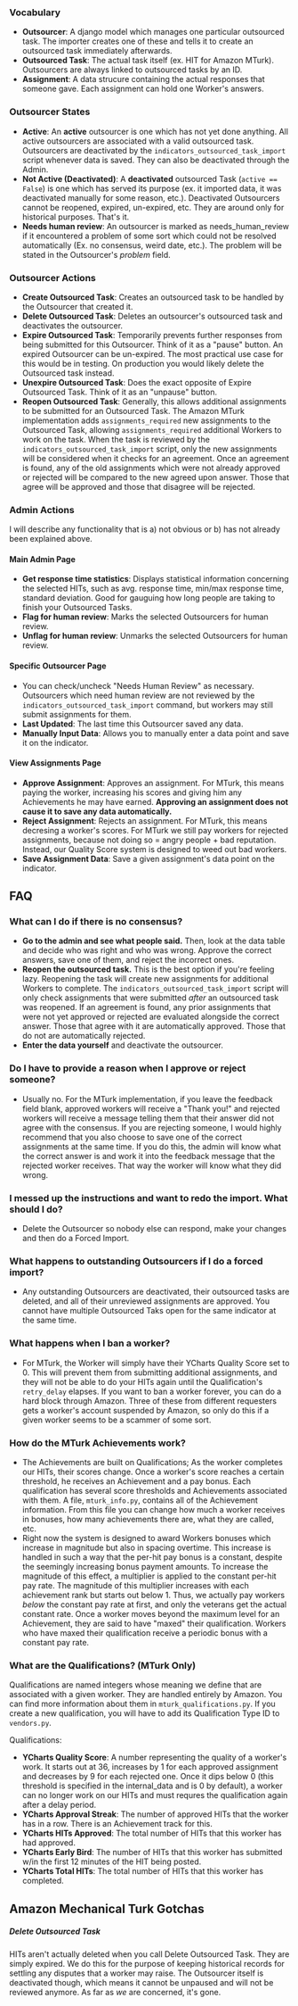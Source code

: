 ### Vocabulary
* **Outsourcer**: A django model which manages one particular outsourced task. The importer creates one of these and tells it to create an outsourced task immediately afterwards.
* **Outsourced Task**: The actual task itself (ex. HIT for Amazon MTurk). Outsourcers are always linked to outsourced tasks by an ID.
* **Assignment**: A data strucure containing the actual responses that someone gave. Each assignment can hold one Worker's answers.

### Outsourcer States
* **Active**: An **active** outsourcer is one which has not yet done anything. All active outsourcers are associated with a valid outsourced task. Outsourcers are deactivated by the `indicators_outsourced_task_import` script whenever data is saved. They can also be deactivated through the Admin.
* **Not Active (Deactivated)**: A **deactivated** outsourced Task (`active == False`) is one which has served its purpose (ex. it imported data, it was deactivated manually for some reason, etc.). Deactivated Outsourcers cannot be reopened, expired, un-expired, etc. They are around only for historical purposes. That's it.
* **Needs human review**: An outsourcer is marked as needs_human_review if it encountered a problem of some sort which could not be resolved automatically (Ex. no consensus, weird date, etc.). The problem will be stated in the Outsourcer's *problem* field.

### Outsourcer Actions ###
* **Create Outsourced Task**: Creates an outsourced task to be handled by the Outsourcer that created it.
* **Delete Outsourced Task**: Deletes an outsourcer's outsourced task and deactivates the outsourcer.
* **Expire Outsourced Task**: Temporarily prevents further responses from being submitted for this Outsourcer. Think of it as a "pause" button. An expired Outsourcer can be un-expired. The most practical use case for this would be in testing. On production you would likely delete the Outsourced task instead.
* **Unexpire Outsourced Task**: Does the exact opposite of Expire Outsourced Task. Think of it as an "unpause" button.
* **Reopen Outsourced Task**: Generally, this allows additional assignments to be submitted for an Outsourced Task. The Amazon MTurk implementation adds `assignments_required` new assignments to the Outsourced Task, allowing `assignments_required` additional Workers to work on the task. When the task is reviewed by the `indicators_outsourced_task_import` script, only the new assignments will be considered when it checks for an agreement. Once an agreement is found, any of the old assignments which were not already approved or rejected will be compared to the new agreed upon answer. Those that agree will be approved and those that disagree will be rejected.

### Admin Actions ###
I will describe any functionality that is a) not obvious or b) has not already been explained above.

#### Main Admin Page ####
* **Get response time statistics**: Displays statistical information concerning the selected HITs, such as avg. response time, min/max response time, standard deviation. Good for gauguing how long people are taking to finish your Outsourced Tasks.
* **Flag for human review**: Marks the selected Outsourcers for human review.
* **Unflag for human review**: Unmarks the selected Outsourcers for human review.

#### Specific Outsourcer Page ####
* You can check/uncheck "Needs Human Review" as necessary. Outsourcers which need human review are not reviewed by the `indicators_outsourced_task_import` command, but workers may still submit assignments for them.
* **Last Updated**: The last time this Outsourcer saved any data.
* **Manually Input Data**: Allows you to manually enter a data point and save it on the indicator.

#### View Assignments Page ###
* **Approve Assignment**: Approves an assignment. For MTurk, this means paying the worker, increasing his scores and giving him any Achievements he may have earned. **Approving an assignment does not cause it to save any data automatically.**
* **Reject Assignment**: Rejects an assignment. For MTurk, this means decresing a worker's scores. For MTurk we still pay workers for rejected assignments, because not doing so = angry people + bad reputation. Instead, our Quality Score system is designed to weed out bad workers.
* **Save Assignment Data**: Save a given assignment's data point on the indicator.


## FAQ ##
### What can I do if there is no consensus? ###
* **Go to the admin and see what people said.** Then, look at the data table and decide who was right and who was wrong. Approve the correct answers, save one of them, and reject the incorrect ones.
* **Reopen the outsourced task.** This is the best option if you're feeling lazy. Reopening the task will create new assignments for additional Workers to complete. The `indicators_outsourced_task_import` script will only check assignments that were submitted *after* an outsourced task was reopened. If an agreement is found, any prior assignments that were not yet approved or rejected are evaluated alongside the correct answer. Those that agree with it are automatically approved. Those that do not are automatically rejected.
* **Enter the data yourself** and deactivate the outsourcer.

### Do I have to provide a reason when I approve or reject someone? ###
* Usually no. For the MTurk implementation, if you leave the feedback field blank, approved workers will receive a "Thank you!" and rejected workers will receive a message telling them that their answer did not agree with the consensus. If you are rejecting someone, I would highly recommend that you also choose to save one of the correct assignments at the same time. If you do this, the admin will know what the correct answer is and work it into the feedback message that the rejected worker receives. That way the worker will know what they did wrong.

### I messed up the instructions and want to redo the import. What should I do? ###
* Delete the Outsourcer so nobody else can respond, make your changes and then do a Forced Import.

### What happens to outstanding Outsourcers if I do a forced import? ###
* Any outstanding Outsourcers are deactivated, their outsourced tasks are deleted, and all of their unreviewed assignments are approved. You cannot have multiple Outsourced Taks open for the same indicator at the same time.

### What happens when I ban a worker? ###
* For MTurk, the Worker will simply have their YCharts Quality Score set to 0. This will prevent them from submitting additional assignments, and they will not be able to do your HITs again until the Qualification's `retry_delay` elapses. If you want to ban a worker forever, you can do a hard block through Amazon. Three of these from different requesters gets a worker's account suspended by Amazon, so only do this if a given worker seems to be a scammer of some sort.

### How do the MTurk Achievements work? ###
* The Achievements are built on Qualifications; As the worker completes our HITs, their scores change. Once a worker's score reaches a certain threshold, he receives an Achievement and a pay bonus. Each qualification has several score thresholds and Achievements associated with them. A file, `mturk_info.py`, contains all of the Achievement information. From this file you can change how much a worker receives in bonuses, how many achievements there are, what they are called, etc.
* Right now the system is designed to award Workers bonuses which increase in magnitude but also in spacing overtime. This increase is handled in such a way that the per-hit pay bonus is a constant, despite the seemingly increasing bonus payment amounts. To increase the magnitude of this effect, a multiplier is applied to the constant per-hit pay rate. The magnitude of this multiplier increases with each achievement rank but starts out below 1. Thus, we actually pay workers *below* the constant pay rate at first, and only the veterans get the actual constant rate. Once a worker moves beyond the maximum level for an Achievement, they are said to have "maxed" their qualification. Workers who have maxed their qualification receive a periodic bonus with a constant pay rate.

### What are the Qualifications? (MTurk Only) ###
Qualifications are named integers whose meaning we define that are associated with a given worker. They are handled entirely by Amazon. You can find more information about them in `mturk_qualifications.py`. If you create a new qualification, you will have to add its Qualification Type ID to `vendors.py`.

Qualifications:
* **YCharts Quality Score**: A number representing the quality of a worker's work. It starts out at 36, increases by 1 for each approved assignment and decreases by 9 for each rejected one. Once it dips below 0 (this threshold is specified in the internal_data and is 0 by default), a worker can no longer work on our HITs and must requres the qualification again after a delay period.
* **YCharts Approval Streak**: The number of approved HITs that the worker has in a row. There is an Achievement track for this.
* **YCharts HITs Approved**: The total number of HITs that this worker has had approved.
* **YCharts Early Bird**: The number of HITs that this worker has submitted w/in the first 12 minutes of the HIT being posted.
* **YCharts Total HITs**: The total number of HITs that this worker has completed.

## Amazon Mechanical Turk Gotchas ##

##### Delete Outsourced Task #####
HITs aren't actually deleted when you call Delete Outsourced Task. They are simply expired. We do this for the purpose of keeping historical records for settling any disputes that a worker may raise. The Outsourcer itself is deactivated though, which means it cannot be unpaused and will not be reviewed anymore. As far as *we* are concerned, it's gone.

